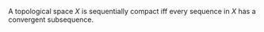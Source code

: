 A topological space $X$ is sequentially compact iff every sequence in $X$ has a convergent subsequence.
